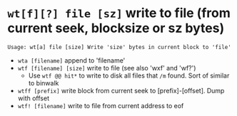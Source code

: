 <!-- TITLE: wt -->

#  `wt[f][?] file [sz]` write to file (from current seek, blocksize or sz bytes)


```
Usage: wt[a] file [size] Write 'size' bytes in current block to 'file'
```


- `wta [filename]` append to 'filename'
- `wtf [filename] [size]` write  to file (see also 'wxf' and 'wf?')
	- Use `wtf @@ hit*` to write to disk all files that `/m` found. Sort of similar to binwalk
- `wtff [prefix]`          write block from current seek to [prefix]-[offset]. Dump with offset
- `wtf! [filename]` write to file from current address to eof

<p hidden>wta wtf wtff</p>